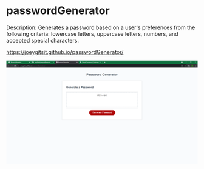 # passwordGenerator

Description: Generates a password based on a user's preferences from the following criteria: lowercase letters, uppercase letters, numbers, and accepted special characters.

https://joeygitsit.github.io/passwordGenerator/

<img src="./assets/screenshot.png" alt="screenshot of website"/>